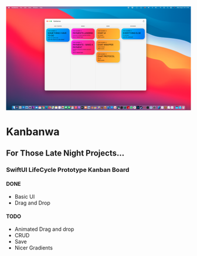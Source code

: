 ![Kanbanwa Screenshot](/Img/shot.png?raw=true "Screenshot")

#  Kanbanwa

## For Those Late Night Projects...

### SwiftUI LifeCycle Prototype Kanban Board

#### DONE
* Basic UI
* Drag and Drop

#### TODO
* Animated Drag and drop
* CRUD
* Save
* Nicer Gradients
